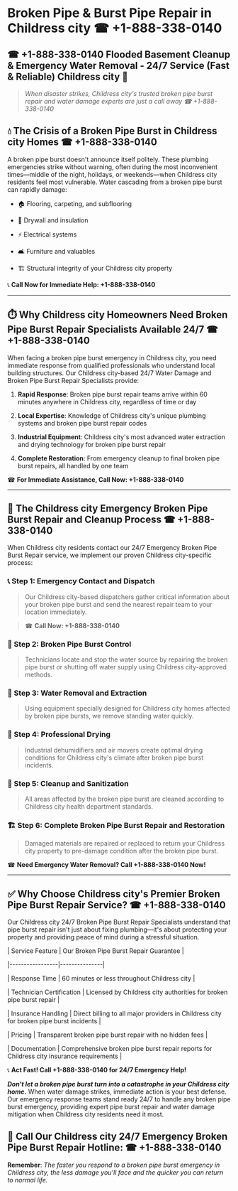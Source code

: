# Broken Pipe & Burst Pipe Repair in Childress city ☎ +1-888-338-0140  
## ☎ +1-888-338-0140 Flooded Basement Cleanup & Emergency Water Removal - 24/7 Service (Fast & Reliable) Childress city 🚨  

> *When disaster strikes, Childress city's trusted broken pipe burst repair and water damage experts are just a call away ☎ +1-888-338-0140*  

## 💧 The Crisis of a Broken Pipe Burst in Childress city Homes ☎ +1-888-338-0140  

A broken pipe burst doesn't announce itself politely. These plumbing emergencies strike without warning, often during the most inconvenient times—middle of the night, holidays, or weekends—when Childress city residents feel most vulnerable. Water cascading from a broken pipe burst can rapidly damage:  

* 🏠 Flooring, carpeting, and subflooring  
* 🧱 Drywall and insulation  
* ⚡ Electrical systems  
* 🛋️ Furniture and valuables  
* 🏗️ Structural integrity of your Childress city property  

📞 **Call Now for Immediate Help: +1-888-338-0140**  

---  

## ⏱️ Why Childress city Homeowners Need Broken Pipe Burst Repair Specialists Available 24/7 ☎ +1-888-338-0140  

When facing a broken pipe burst emergency in Childress city, you need immediate response from qualified professionals who understand local building structures. Our Childress city-based 24/7 Water Damage and Broken Pipe Burst Repair Specialists provide:  

1. **Rapid Response**: Broken pipe burst repair teams arrive within 60 minutes anywhere in Childress city, regardless of time or day  
2. **Local Expertise**: Knowledge of Childress city's unique plumbing systems and broken pipe burst repair codes  
3. **Industrial Equipment**: Childress city's most advanced water extraction and drying technology for broken pipe burst repair  
4. **Complete Restoration**: From emergency cleanup to final broken pipe burst repairs, all handled by one team  

☎ **For Immediate Assistance, Call Now: +1-888-338-0140**  

---  

## 🔧 The Childress city Emergency Broken Pipe Burst Repair and Cleanup Process ☎ +1-888-338-0140  

When Childress city residents contact our 24/7 Emergency Broken Pipe Burst Repair service, we implement our proven Childress city-specific process:  

### 📞 Step 1: Emergency Contact and Dispatch  
> Our Childress city-based dispatchers gather critical information about your broken pipe burst and send the nearest repair team to your location immediately.  
> ☎ **Call Now: +1-888-338-0140**  

### 🚿 Step 2: Broken Pipe Burst Control  
> Technicians locate and stop the water source by repairing the broken pipe burst or shutting off water supply using Childress city-approved methods.  

### 🌊 Step 3: Water Removal and Extraction  
> Using equipment specially designed for Childress city homes affected by broken pipe bursts, we remove standing water quickly.  

### 💨 Step 4: Professional Drying  
> Industrial dehumidifiers and air movers create optimal drying conditions for Childress city's climate after broken pipe burst incidents.  

### 🧼 Step 5: Cleanup and Sanitization  
> All areas affected by the broken pipe burst are cleaned according to Childress city health department standards.  

### 🏗️ Step 6: Complete Broken Pipe Burst Repair and Restoration  
> Damaged materials are repaired or replaced to return your Childress city property to pre-damage condition after the broken pipe burst.  

☎ **Need Emergency Water Removal? Call +1-888-338-0140 Now!**  

---  

## ✅ Why Choose Childress city's Premier Broken Pipe Burst Repair Service? ☎ +1-888-338-0140  

Our Childress city 24/7 Broken Pipe Burst Repair Specialists understand that pipe burst repair isn't just about fixing plumbing—it's about protecting your property and providing peace of mind during a stressful situation.  

| Service Feature | Our Broken Pipe Burst Repair Guarantee |  
|-----------------|---------------|  
| Response Time | 60 minutes or less throughout Childress city |  
| Technician Certification | Licensed by Childress city authorities for broken pipe burst repair |  
| Insurance Handling | Direct billing to all major providers in Childress city for broken pipe burst incidents |  
| Pricing | Transparent broken pipe burst repair with no hidden fees |  
| Documentation | Comprehensive broken pipe burst repair reports for Childress city insurance requirements |  

📞 **Act Fast! Call +1-888-338-0140 for 24/7 Emergency Help!**  

***Don't let a broken pipe burst turn into a catastrophe in your Childress city home.*** When water damage strikes, immediate action is your best defense. Our emergency response teams stand ready 24/7 to handle any broken pipe burst emergency, providing expert pipe burst repair and water damage mitigation when Childress city residents need it most.  

## 📱 Call Our Childress city 24/7 Emergency Broken Pipe Burst Repair Hotline: ☎ +1-888-338-0140  

**Remember**: *The faster you respond to a broken pipe burst emergency in Childress city, the less damage you'll face and the quicker you can return to normal life.*